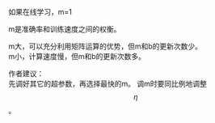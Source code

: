 如果在线学习，m=1

m是准确率和训练速度之间的权衡。  

m大，可以充分利用矩阵运算的优势，但m和b的更新次数少。  
m小，计算速度慢，但m和b的更新次数多。  

作者建议：  
先调好其它的超参数，再选择最快的m。
调m时要同比例地调整$$\eta$$。  
